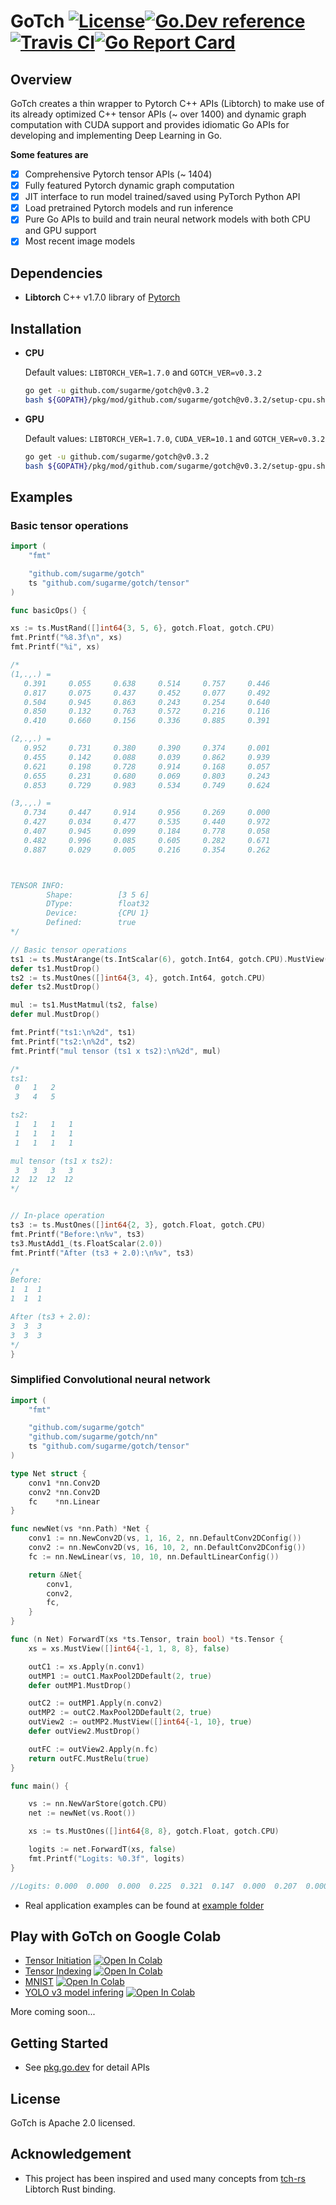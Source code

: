 # GoTch [![License](https://img.shields.io/:license-apache-blue.svg)](https://opensource.org/licenses/Apache-2.0)[![Go.Dev reference](https://img.shields.io/badge/go.dev-reference-007d9c?logo=go&logoColor=white&style=flat-square)](https://pkg.go.dev/github.com/sugarme/gotch?tab=doc)[![Travis CI](https://api.travis-ci.org/sugarme/gotch.svg?branch=master)](https://travis-ci.org/sugarme/gotch)[![Go Report Card](https://goreportcard.com/badge/github.com/sugarme/gotch)](https://goreportcard.com/report/github.com/sugarme/gotch) 


## Overview

GoTch creates a thin wrapper to Pytorch C++ APIs (Libtorch) to make use of its already optimized C++ tensor APIs (~ over 1400) and dynamic graph computation with CUDA support and provides idiomatic Go APIs for developing and implementing Deep Learning in Go.

**Some features are**
- [x] Comprehensive Pytorch tensor APIs (~ 1404) 
- [x] Fully featured Pytorch dynamic graph computation
- [x] JIT interface to run model trained/saved using PyTorch Python API
- [x] Load pretrained Pytorch models and run inference
- [x] Pure Go APIs to build and train neural network models with both CPU and GPU support
- [x] Most recent image models

## Dependencies

- **Libtorch** C++ v1.7.0 library of [Pytorch](https://pytorch.org/)


## Installation

- **CPU**

    Default values: `LIBTORCH_VER=1.7.0` and `GOTCH_VER=v0.3.2`

    ```bash
    go get -u github.com/sugarme/gotch@v0.3.2
    bash ${GOPATH}/pkg/mod/github.com/sugarme/gotch@v0.3.2/setup-cpu.sh

    ```

- **GPU**

    Default values: `LIBTORCH_VER=1.7.0`, `CUDA_VER=10.1` and `GOTCH_VER=v0.3.2`

    ```bash
    go get -u github.com/sugarme/gotch@v0.3.2
    bash ${GOPATH}/pkg/mod/github.com/sugarme/gotch@v0.3.2/setup-gpu.sh

    ```

## Examples

### Basic tensor operations

```go
import (
	"fmt"

	"github.com/sugarme/gotch"
	ts "github.com/sugarme/gotch/tensor"
)

func basicOps() {

xs := ts.MustRand([]int64{3, 5, 6}, gotch.Float, gotch.CPU)
fmt.Printf("%8.3f\n", xs)
fmt.Printf("%i", xs)

/*
(1,.,.) =
   0.391     0.055     0.638     0.514     0.757     0.446  
   0.817     0.075     0.437     0.452     0.077     0.492  
   0.504     0.945     0.863     0.243     0.254     0.640  
   0.850     0.132     0.763     0.572     0.216     0.116  
   0.410     0.660     0.156     0.336     0.885     0.391  

(2,.,.) =
   0.952     0.731     0.380     0.390     0.374     0.001  
   0.455     0.142     0.088     0.039     0.862     0.939  
   0.621     0.198     0.728     0.914     0.168     0.057  
   0.655     0.231     0.680     0.069     0.803     0.243  
   0.853     0.729     0.983     0.534     0.749     0.624  

(3,.,.) =
   0.734     0.447     0.914     0.956     0.269     0.000  
   0.427     0.034     0.477     0.535     0.440     0.972  
   0.407     0.945     0.099     0.184     0.778     0.058  
   0.482     0.996     0.085     0.605     0.282     0.671  
   0.887     0.029     0.005     0.216     0.354     0.262  



TENSOR INFO:
        Shape:          [3 5 6]
        DType:          float32
        Device:         {CPU 1}
        Defined:        true
*/

// Basic tensor operations
ts1 := ts.MustArange(ts.IntScalar(6), gotch.Int64, gotch.CPU).MustView([]int64{2, 3}, true)
defer ts1.MustDrop()
ts2 := ts.MustOnes([]int64{3, 4}, gotch.Int64, gotch.CPU)
defer ts2.MustDrop()

mul := ts1.MustMatmul(ts2, false)
defer mul.MustDrop()

fmt.Printf("ts1:\n%2d", ts1)
fmt.Printf("ts2:\n%2d", ts2)
fmt.Printf("mul tensor (ts1 x ts2):\n%2d", mul)

/*
ts1:
 0   1   2  
 3   4   5  

ts2:
 1   1   1   1  
 1   1   1   1  
 1   1   1   1  

mul tensor (ts1 x ts2):
 3   3   3   3  
12  12  12  12  
*/


// In-place operation
ts3 := ts.MustOnes([]int64{2, 3}, gotch.Float, gotch.CPU)
fmt.Printf("Before:\n%v", ts3)
ts3.MustAdd1_(ts.FloatScalar(2.0))
fmt.Printf("After (ts3 + 2.0):\n%v", ts3)

/*
Before:
1  1  1  
1  1  1  

After (ts3 + 2.0):
3  3  3  
3  3  3  
*/
}
```

### Simplified Convolutional neural network

```go
import (
    "fmt"

    "github.com/sugarme/gotch"
    "github.com/sugarme/gotch/nn"
    ts "github.com/sugarme/gotch/tensor"
)

type Net struct {
    conv1 *nn.Conv2D
    conv2 *nn.Conv2D
    fc    *nn.Linear
}

func newNet(vs *nn.Path) *Net {
    conv1 := nn.NewConv2D(vs, 1, 16, 2, nn.DefaultConv2DConfig())
    conv2 := nn.NewConv2D(vs, 16, 10, 2, nn.DefaultConv2DConfig())
    fc := nn.NewLinear(vs, 10, 10, nn.DefaultLinearConfig())

    return &Net{
        conv1,
        conv2,
        fc,
    }
}

func (n Net) ForwardT(xs *ts.Tensor, train bool) *ts.Tensor {
    xs = xs.MustView([]int64{-1, 1, 8, 8}, false)

    outC1 := xs.Apply(n.conv1)
    outMP1 := outC1.MaxPool2DDefault(2, true)
    defer outMP1.MustDrop()

    outC2 := outMP1.Apply(n.conv2)
    outMP2 := outC2.MaxPool2DDefault(2, true)
    outView2 := outMP2.MustView([]int64{-1, 10}, true)
    defer outView2.MustDrop()

    outFC := outView2.Apply(n.fc)
    return outFC.MustRelu(true)
}

func main() {

    vs := nn.NewVarStore(gotch.CPU)
    net := newNet(vs.Root())

    xs := ts.MustOnes([]int64{8, 8}, gotch.Float, gotch.CPU)

    logits := net.ForwardT(xs, false)
    fmt.Printf("Logits: %0.3f", logits)
}

//Logits: 0.000  0.000  0.000  0.225  0.321  0.147  0.000  0.207  0.000  0.000
```

- Real application examples can be found at [example folder](example/README.md) 

## Play with GoTch on Google Colab

- [Tensor Initiation](tensor/tensor-initiation.ipynb) <a href="https://colab.research.google.com/github/sugarme/nb/blob/master/tensor/tensor-initiation.ipynb" target="_parent"><img src="https://colab.research.google.com/assets/colab-badge.svg" alt="Open In Colab"/></a>
- [Tensor Indexing](tensor/tensor-indexing.ipynb) <a href="https://colab.research.google.com/github/sugarme/nb/blob/master/tensor/tensor-indexing.ipynb" target="_parent"><img src="https://colab.research.google.com/assets/colab-badge.svg" alt="Open In Colab"/></a>
- [MNIST](mnist) <a href="https://colab.research.google.com/github/sugarme/nb/blob/master/mnist/mnist.ipynb" target="_parent"><img src="https://colab.research.google.com/assets/colab-badge.svg" alt="Open In Colab"/></a>
- [YOLO v3 model infering](yolo/yolo.ipynb) <a href="https://colab.research.google.com/github/sugarme/nb/blob/master/yolo/yolo.ipynb" target="_parent"><img src="https://colab.research.google.com/assets/colab-badge.svg" alt="Open In Colab"/></a>

More coming soon...

## Getting Started

- See [pkg.go.dev](https://pkg.go.dev/github.com/sugarme/gotch?tab=doc) for detail APIs 

## License

GoTch is Apache 2.0 licensed.

## Acknowledgement

- This project has been inspired and used many concepts from [tch-rs](https://github.com/LaurentMazare/tch-rs)
    Libtorch Rust binding. 



